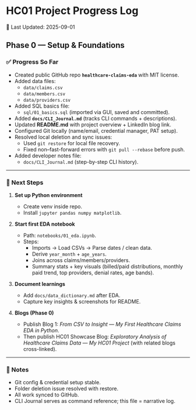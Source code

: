 # HC01 Project Progress Log  
📅 Last Updated: 2025-09-01


## Phase 0 — Setup & Foundations

### ✅ Progress So Far
- Created public GitHub repo **`healthcare-claims-eda`** with MIT license.  
- Added data files:  
  - `data/claims.csv`  
  - `data/members.csv`  
  - `data/providers.csv`  
- Added SQL basics file:  
  - `sql/01_basics.sql` (imported via GUI, saved and committed).  
- Added **`docs/CLI_Journal.md`** (tracks CLI commands + descriptions).  
- Updated **README.md** with project overview + LinkedIn blog link.  
- Configured Git locally (name/email, credential manager, PAT setup).  
- Resolved local deletion and sync issues:  
  - Used `git restore` for local file recovery.  
  - Fixed non–fast-forward errors with `git pull --rebase` before push.  
- Added developer notes file:  
  - `docs/CLI_Journal.md` (step-by-step CLI history).  

---

### 🚀 Next Steps
1. **Set up Python environment**  
   - Create venv inside repo.  
   - Install `jupyter pandas numpy matplotlib`.  

2. **Start first EDA notebook**  
   - Path: `notebooks/01_eda.ipynb`.  
   - Steps:  
     - Imports → Load CSVs → Parse dates / clean data.  
     - Derive `year_month` + `age_years`.  
     - Joins across claims/members/providers.  
     - Summary stats + key visuals (billed/paid distributions, monthly paid trend, top providers, denial rates, age bands).  

3. **Document learnings**  
   - Add `docs/data_dictionary.md` after EDA.  
   - Capture key insights & screenshots for README.  

4. **Blogs (Phase 0)**  
   - Publish Blog 1: *From CSV to Insight — My First Healthcare Claims EDA in Python*.  
   - Then publish HC01 Showcase Blog: *Exploratory Analysis of Healthcare Claims Data — My HC01 Project* (with related blogs cross-linked).  

---

### 📝 Notes
- Git config & credential setup stable.  
- Folder deletion issue resolved with restore.  
- All work synced to GitHub.  
- CLI Journal serves as command reference; this file = narrative log.  
